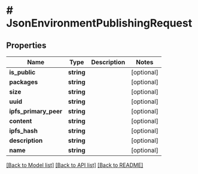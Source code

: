 # # JsonEnvironmentPublishingRequest

## Properties

Name | Type | Description | Notes
------------ | ------------- | ------------- | -------------
**is_public** | **string** |  | [optional]
**packages** | **string** |  | [optional]
**size** | **string** |  | [optional]
**uuid** | **string** |  | [optional]
**ipfs_primary_peer** | **string** |  | [optional]
**content** | **string** |  | [optional]
**ipfs_hash** | **string** |  | [optional]
**description** | **string** |  | [optional]
**name** | **string** |  | [optional]

[[Back to Model list]](../../README.md#models) [[Back to API list]](../../README.md#endpoints) [[Back to README]](../../README.md)
